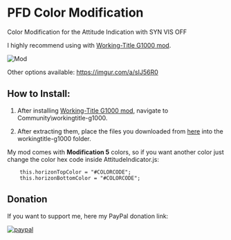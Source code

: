 # PFD Color Modification
Color Modification for the Attitude Indication with SYN VIS OFF

I highly recommend using with [Working-Title G1000 mod](https://github.com/Working-Title-MSFS-Mods/fspackages).

![Mod](https://i.imgur.com/EbvGaxJ.png)

Other options available: https://imgur.com/a/sIJ56R0

## How to Install:

1. After installing [Working-Title G1000 mod](https://github.com/Working-Title-MSFS-Mods/fspackages), navigate to Community\workingtitle-g1000.

2. After extracting them, place the files you downloaded from [here](https://github.com/guifarias31/msfs_pfd_color_modification/releases) into the workingtitle-g1000 folder.

My mod comes with **Modification 5** colors, so if you want another color just change the color hex code inside AttitudeIndicator.js:

        this.horizonTopColor = "#COLORCODE";
        this.horizonBottomColor = "#COLORCODE";

## Donation

If you want to support me, here my PayPal donation link:

[![paypal](https://www.paypalobjects.com/en_US/i/btn/btn_donateCC_LG.gif)](https://www.paypal.com/cgi-bin/webscr?cmd=_s-xclick&hosted_button_id=AAQXMM62KALU6&source=url)
